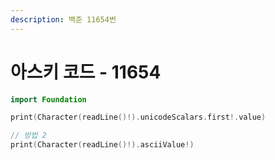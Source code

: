 ```yaml
---
description: 백준 11654번
---
```


# 아스키 코드 - 11654

```swift
import Foundation

print(Character(readLine()!).unicodeScalars.first!.value)

// 방법 2
print(Character(readLine()!).asciiValue!)
```
